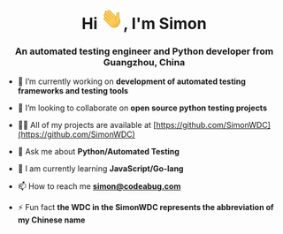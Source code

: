 <h1 align="center">Hi <img src="https://raw.githubusercontent.com/ABSphreak/ABSphreak/master/gifs/Hi.gif" width="40px" />, I'm Simon</h1>
<h3 align="center">An automated testing engineer and Python developer from Guangzhou, China</h3>

- 🔭 I’m currently working on **development of automated testing frameworks and testing tools**

- 👯 I’m looking to collaborate on **open source python testing projects**

- 👨‍💻 All of my projects are available at [https://github.com/SimonWDC](https://github.com/SimonWDC)

- 💬 Ask me about **Python/Automated Testing**

- 🧠 I am currently learning **JavaScript/Go-lang**

- 📫 How to reach me **simon@codeabug.com**

- ⚡ Fun fact **the WDC in the SimonWDC represents the abbreviation of my Chinese name**

